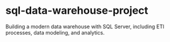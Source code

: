 # sql-data-warehouse-project
Building a modern data warehouse with SQL Server, including ETl processes, data modeling, and analytics.
